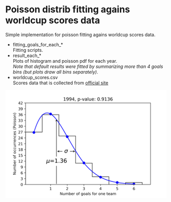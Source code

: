 # Poisson distrib fitting agains worldcup scores data

Simple implementation for poisson fitting agains worldcup scores data.

- fitting_goals_for_each_\* <br>
 Fitting scripts. <br>
- result_each_\* <br>
 Plots of histogram and poisson pdf for each year. <br>
 *Note that default results were fitted by summarizing more than 4 goals bins (but plots draw all bins separately)*.
- worldcup_scores.csv <br>
 Scores data that is collected from [official site](http://www.fifa.com/fifa-tournaments/statistics-and-records/worldcup/index.html)

![1994](/result_each_team/1994.png)
